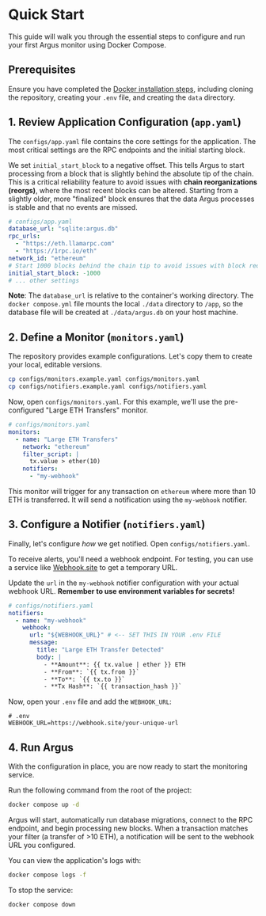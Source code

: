 # Quick Start

This guide will walk you through the essential steps to configure and run your first Argus monitor using Docker Compose.

## Prerequisites

Ensure you have completed the [Docker installation steps](./installation.md), including cloning the repository, creating your `.env` file, and creating the `data` directory.

## 1. Review Application Configuration (`app.yaml`)

The `configs/app.yaml` file contains the core settings for the application. The most critical settings are the RPC endpoints and the initial starting block.

We set `initial_start_block` to a negative offset. This tells Argus to start processing from a block that is slightly behind the absolute tip of the chain. This is a critical reliability feature to avoid issues with **chain reorganizations (reorgs)**, where the most recent blocks can be altered. Starting from a slightly older, more "finalized" block ensures that the data Argus processes is stable and that no events are missed.

```yaml
# configs/app.yaml
database_url: "sqlite:argus.db"
rpc_urls:
  - "https://eth.llamarpc.com"
  - "https://1rpc.io/eth"
network_id: "ethereum"
# Start 1000 blocks behind the chain tip to avoid issues with block reorganizations.
initial_start_block: -1000 
# ... other settings
```
**Note**: The `database_url` is relative to the container's working directory. The `docker compose.yml` file mounts the local `./data` directory to `/app`, so the database file will be created at `./data/argus.db` on your host machine.

## 2. Define a Monitor (`monitors.yaml`)

The repository provides example configurations. Let's copy them to create your local, editable versions.

```bash
cp configs/monitors.example.yaml configs/monitors.yaml
cp configs/notifiers.example.yaml configs/notifiers.yaml
```

Now, open `configs/monitors.yaml`. For this example, we'll use the pre-configured "Large ETH Transfers" monitor.

```yaml
# configs/monitors.yaml
monitors:
  - name: "Large ETH Transfers"
    network: "ethereum"
    filter_script: |
      tx.value > ether(10)
    notifiers:
      - "my-webhook"
```

This monitor will trigger for any transaction on `ethereum` where more than 10 ETH is transferred. It will send a notification using the `my-webhook` notifier.

## 3. Configure a Notifier (`notifiers.yaml`)

Finally, let's configure *how* we get notified. Open `configs/notifiers.yaml`.

To receive alerts, you'll need a webhook endpoint. For testing, you can use a service like [Webhook.site](https://webhook.site/) to get a temporary URL.

Update the `url` in the `my-webhook` notifier configuration with your actual webhook URL. **Remember to use environment variables for secrets!**

```yaml
# configs/notifiers.yaml
notifiers:
  - name: "my-webhook"
    webhook:
      url: "${WEBHOOK_URL}" # <-- SET THIS IN YOUR .env FILE
      message:
        title: "Large ETH Transfer Detected"
        body: |
          - **Amount**: {{ tx.value | ether }} ETH
          - **From**: `{{ tx.from }}`
          - **To**: `{{ tx.to }}`
          - **Tx Hash**: `{{ transaction_hash }}`
```
Now, open your `.env` file and add the `WEBHOOK_URL`:
```env
# .env
WEBHOOK_URL=https://webhook.site/your-unique-url
```

## 4. Run Argus

With the configuration in place, you are now ready to start the monitoring service.

Run the following command from the root of the project:

```bash
docker compose up -d
```

Argus will start, automatically run database migrations, connect to the RPC endpoint, and begin processing new blocks. When a transaction matches your filter (a transfer of >10 ETH), a notification will be sent to the webhook URL you configured.

You can view the application's logs with:
```bash
docker compose logs -f
```

To stop the service:
```bash
docker compose down
```
